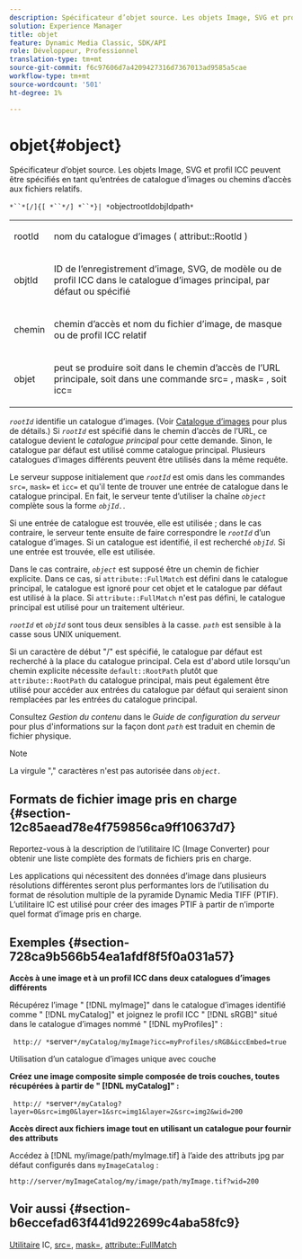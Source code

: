 ```yaml
---
description: Spécificateur d’objet source. Les objets Image, SVG et profil ICC peuvent être spécifiés en tant qu’entrées de catalogue d’images ou chemins d’accès aux fichiers relatifs.
solution: Experience Manager
title: objet
feature: Dynamic Media Classic, SDK/API
role: Développeur, Professionnel
translation-type: tm+mt
source-git-commit: f6c97606d7a4209427316d7367013ad9585a5cae
workflow-type: tm+mt
source-wordcount: '501'
ht-degree: 1%

---
```



# objet{#object}

Spécificateur d’objet source. Les objets Image, SVG et profil ICC peuvent être spécifiés en tant qu’entrées de catalogue d’images ou chemins d’accès aux fichiers relatifs.

`*``*[/]{[ *``*/] *``*}| *`objectrootIdobjIdpath`*`

<table id="simpletable_A8B9B4D508B94BE5B7F6112F0A5F8270"> 
 <tr class="strow"> 
  <td class="stentry"> <p> <span class="codeph"> <span class="varname"> rootId  </span> </span> </p> </td> 
  <td class="stentry"> <p>nom du catalogue d’images ( <span class="codeph"> attribut::RootId </span>) </p> </td> 
 </tr> 
 <tr class="strow"> 
  <td class="stentry"> <p> <span class="codeph"> <span class="varname"> objtId  </span> </span> </p> </td> 
  <td class="stentry"> <p>ID de l’enregistrement d’image, SVG, de modèle ou de profil ICC dans le catalogue d’images principal, par défaut ou spécifié </p> </td> 
 </tr> 
 <tr class="strow"> 
  <td class="stentry"> <p> <span class="codeph"> <span class="varname"> chemin  </span> </span> </p> </td> 
  <td class="stentry"> <p>chemin d’accès et nom du fichier d’image, de masque ou de profil ICC relatif </p> </td> 
 </tr> 
 <tr class="strow"> 
  <td class="stentry"> <p> <span class="codeph"> <span class="varname"> objet  </span> </span> </p> </td> 
  <td class="stentry"> <p>peut se produire soit dans le chemin d’accès de l’URL principale, soit dans une commande <span class="codeph"> src= </span>, <span class="codeph"> mask= </span>, soit <span class="codeph"> icc= </span> </p> </td> 
 </tr> 
</table>

*`rootId`* identifie un catalogue d’images. (Voir [Catalogue d’images](../../../../../is-api/image-catalog/image-serving-api-ref/c-image-catalog-reference/c-overview/c-overview.md#concept-9ce2b6a133de45f783e95cabc5810ac3) pour plus de détails.) Si *`rootId`* est spécifié dans le chemin d’accès de l’URL, ce catalogue devient le *catalogue principal* pour cette demande. Sinon, le catalogue par défaut est utilisé comme catalogue principal. Plusieurs catalogues d’images différents peuvent être utilisés dans la même requête.

Le serveur suppose initialement que *`rootId`* est omis dans les commandes `src=`, `mask=` et `icc=` et qu&#39;il tente de trouver une entrée de catalogue dans le catalogue principal. En fait, le serveur tente d’utiliser la chaîne *`object`* complète sous la forme *`objId.`*.

Si une entrée de catalogue est trouvée, elle est utilisée ; dans le cas contraire, le serveur tente ensuite de faire correspondre le *`rootId`* d’un catalogue d’images. Si un catalogue est identifié, il est recherché *`objId`*. Si une entrée est trouvée, elle est utilisée.

Dans le cas contraire, *`object`* est supposé être un chemin de fichier explicite. Dans ce cas, si `attribute::FullMatch` est défini dans le catalogue principal, le catalogue est ignoré pour cet objet et le catalogue par défaut est utilisé à la place. Si `attribute::FullMatch` n&#39;est pas défini, le catalogue principal est utilisé pour un traitement ultérieur.

*`rootId`* et *`objId`* sont tous deux sensibles à la casse. *`path`* est sensible à la casse sous UNIX uniquement.

Si un caractère de début &quot;/&quot; est spécifié, le catalogue par défaut est recherché à la place du catalogue principal. Cela est d&#39;abord utile lorsqu&#39;un chemin explicite nécessite `default::RootPath` plutôt que `attribute::RootPath` du catalogue principal, mais peut également être utilisé pour accéder aux entrées du catalogue par défaut qui seraient sinon remplacées par les entrées du catalogue principal.

Consultez *Gestion du contenu* dans le *Guide de configuration du serveur* pour plus d&#39;informations sur la façon dont *`path`* est traduit en chemin de fichier physique.

>[!NOTE]
>
>La virgule &quot;,&quot; caractères n&#39;est pas autorisée dans *`object.`*

## Formats de fichier image pris en charge {#section-12c85aead78e4f759856ca9ff10637d7}

Reportez-vous à la description de l’utilitaire IC (Image Converter) pour obtenir une liste complète des formats de fichiers pris en charge.

Les applications qui nécessitent des données d’image dans plusieurs résolutions différentes seront plus performantes lors de l’utilisation du format de résolution multiple de la pyramide Dynamic Media TIFF (PTIF). L’utilitaire IC est utilisé pour créer des images PTIF à partir de n’importe quel format d’image pris en charge.

## Exemples {#section-728ca9b566b54ea1afdf8f5f0a031a57}

**Accès à une image et à un profil ICC dans deux catalogues d’images différents**

Récupérez l’image &quot; [!DNL myImage]&quot; dans le catalogue d’images identifié comme &quot; [!DNL myCatalog]&quot; et joignez le profil ICC &quot; [!DNL sRGB]&quot; situé dans le catalogue d’images nommé &quot; [!DNL myProfiles]&quot; :

` http:// *`server`*/myCatalog/myImage?icc=myProfiles/sRGB&iccEmbed=true`

Utilisation d’un catalogue d’images unique avec couche

**Créez une image composite simple composée de trois couches, toutes récupérées à partir de &quot;  [!DNL myCatalog]&quot; :**

` http:// *`server`*/myCatalog?layer=0&src=img0&layer=1&src=img1&layer=2&src=img2&wid=200`

**Accès direct aux fichiers image tout en utilisant un catalogue pour fournir des attributs**

Accédez à [!DNL my/image/path/myImage.tif] à l’aide des attributs jpg par défaut configurés dans `myImageCatalog` :

`http://server/myImageCatalog/my/image/path/myImage.tif?wid=200`

## Voir aussi {#section-b6eccefad63f441d922699c4aba58fc9}

[Utilitaire](../../../../../is-api/is-utils/utilities/r-ic.md#reference-de9f43c63a8f48f1a755ff1760af8b7b) IC,  [src=](../../../../../is-api/http-ref/image-serving-api-ref/c-http-protocol-reference/c-command-reference/r-src.md#reference-f6506637778c4c69bf106a7924a91ab1),  [mask=](../../../../../is-api/http-ref/image-serving-api-ref/c-http-protocol-reference/c-command-reference/r-mask.md#reference-922254e027404fb890b850e2723ee06e),  [attribute::FullMatch](../../../../../is-api/image-catalog/image-serving-api-ref/c-image-catalog-reference/c-attributes-reference/r-fullmatch.md#reference-c3a72f31672a48b386943d6781cf50d7)
